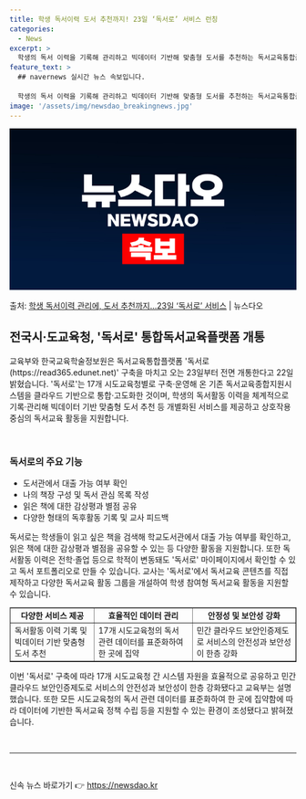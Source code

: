 ```yaml
---
title: 학생 독서이력 도서 추천까지! 23일 ‘독서로’ 서비스 런칭
categories:
  - News
excerpt: >
  학생의 독서 이력을 기록해 관리하고 빅데이터 기반해 맞춤형 도서를 추천하는 독서교육통합플랫폼인 독서로가 문을…
feature_text: >
  ## navernews 실시간 뉴스 속보입니다.

  학생의 독서 이력을 기록해 관리하고 빅데이터 기반해 맞춤형 도서를 추천하는 독서교육통합플랫폼인 독서로가 문을…
image: '/assets/img/newsdao_breakingnews.jpg'
---
```


![뉴스다오 속보](/assets/img/newsdao_breakingnews.jpg)

<p>출처: <a href="https://newsdao.kr/3635" rel="dofollow">학생 독서이력 관리에, 도서 추천까지…23일 ‘독서로’ 서비스</a> | 뉴스다오</p>

<h2 data-ke-size="size26">전국시·도교육청, '독서로' 통합독서교육플랫폼 개통</h2>
<div>
  <p data-ke-size="size16">교육부와 한국교육학술정보원은 독서교육통합플랫폼 '독서로(https://read365.edunet.net)' 구축을 마치고 오는 23일부터 전면 개통한다고 22일 밝혔습니다. '독서로'는 17개 시도교육청별로 구축·운영해 온 기존 독서교육종합지원시스템을 클라우드 기반으로 통합·고도화한 것이며, 학생의 독서활동 이력을 체계적으로 기록·관리해 빅데이터 기반 맞춤형 도서 추천 등 개별화된 서비스를 제공하고 상호작용 중심의 독서교육 활동을 지원합니다.</p>
  <p data-ke-size="size16">&nbsp;</p>
  <h3 data-ke-size="size24">독서로의 주요 기능</h3>
  <ul>
    <li>도서관에서 대출 가능 여부 확인</li>
    <li>나의 책장 구성 및 독서 관심 목록 작성</li>
    <li>읽은 책에 대한 감상평과 별점 공유</li>
    <li>다양한 형태의 독후활동 기록 및 교사 피드백</li>
  </ul>
  <p data-ke-size="size16">독서로는 학생들이 읽고 싶은 책을 검색해 학교도서관에서 대출 가능 여부를 확인하고, 읽은 책에 대한 감상평과 별점을 공유할 수 있는 등 다양한 활동을 지원합니다. 또한 독서활동 이력은 전학·졸업 등으로 학적이 변동돼도 '독서로' 마이페이지에서 확인할 수 있고 독서 포트폴리오로 만들 수 있습니다. 교사는 '독서로'에서 독서교육 콘텐츠를 직접 제작하고 다양한 독서교육 활동 그룹을 개설하여 학생 참여형 독서교육 활동을 지원할 수 있습니다.</p>
</div>

<table style="width: 100%;" border="1">
  <tbody>
    <tr>
      <td style="text-align: center; height: 17px;"><b>다양한 서비스 제공</b></td>
      <td style="text-align: center; height: 17px;"><b>효율적인 데이터 관리</b></td>
      <td style="text-align: center; height: 17px;"><b>안정성 및 보안성 강화</b></td>
    </tr>
    <tr>
      <td>독서활동 이력 기록 및 빅데이터 기반 맞춤형 도서 추천</td>
      <td>17개 시도교육청의 독서 관련 데이터를 표준화하여 한 곳에 집약</td>
      <td>민간 클라우드 보안인증제도로 서비스의 안전성과 보안성이 한층 강화</td>
    </tr>
  </tbody>
</table>
<p data-ke-size="size16">이번 '독서로' 구축에 따라 17개 시도교육청 간 시스템 자원을 효율적으로 공유하고 민간 클라우드 보안인증제도로 서비스의 안전성과 보안성이 한층 강화됐다고 교육부는 설명했습니다. 또한 모든 시도교육청의 독서 관련 데이터를 표준화하여 한 곳에 집약함에 따라 데이터에 기반한 독서교육 정책 수립 등을 지원할 수 있는 환경이 조성됐다고 밝혀졌습니다.</p>
<p data-ke-size="size16">&nbsp;</p>
<hr>
<p data-ke-size="size16">&nbsp;</p> 

신속 뉴스 바로가기 👉 <a href="https://newsdao.kr" rel="dofollow">https://newsdao.kr</a>


